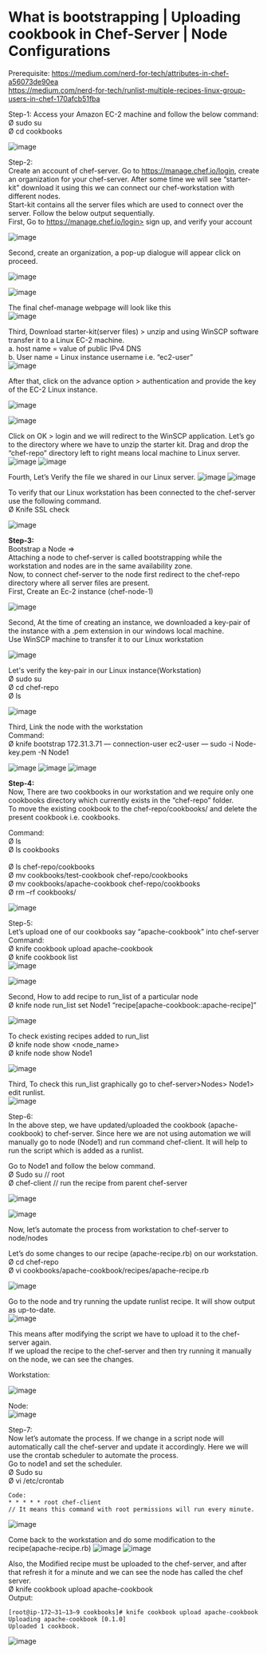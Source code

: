 # What is bootstrapping | Uploading cookbook in Chef-Server | Node Configurations

Prerequisite: https://medium.com/nerd-for-tech/attributes-in-chef-a56073de90ea<br>
https://medium.com/nerd-for-tech/runlist-multiple-recipes-linux-group-users-in-chef-170afcb51fba<br>

Step-1: Access your Amazon EC-2 machine and follow the below command:<br>
Ø sudo su<br>
Ø cd cookbooks <br>

![image](https://user-images.githubusercontent.com/46487696/120357792-73436380-c323-11eb-8685-6c2e757a4e4e.png)

Step-2:<br>
Create an account of chef-server. Go to https://manage.chef.io/login, create an organization for your chef-server. After some time we will see “starter-kit” download it using this we can connect our chef-workstation with different nodes.<br>
Start-kit contains all the server files which are used to connect over the server. Follow the below output sequentially.<br>
First, Go to https://manage.chef.io/login> sign up, and verify your account<br>

![image](https://user-images.githubusercontent.com/46487696/120357813-776f8100-c323-11eb-83c0-50d10638fc7f.png)

Second, create an organization, a pop-up dialogue will appear click on proceed.<br>

![image](https://user-images.githubusercontent.com/46487696/120357830-7b9b9e80-c323-11eb-84ff-3b80e8417376.png)

![image](https://user-images.githubusercontent.com/46487696/120357845-7f2f2580-c323-11eb-801e-6eff38da3d65.png)

The final chef-manage webpage will look like this<br>
![image](https://user-images.githubusercontent.com/46487696/120357854-822a1600-c323-11eb-9866-4d20e40bb7a5.png)

Third, Download starter-kit(server files) > unzip and using WinSCP software transfer it to a Linux EC-2 machine.<br>
a. host name = value of public IPv4 DNS<br>
b. User name = Linux instance username i.e. “ec2-user”<br>
![image](https://user-images.githubusercontent.com/46487696/120357867-85bd9d00-c323-11eb-90bb-7a5695c62f2d.png)

After that, click on the advance option > authentication and provide the key of the EC-2 Linux instance.<br>

![image](https://user-images.githubusercontent.com/46487696/120357881-8a825100-c323-11eb-9ea1-bd137bcf61ac.png)

![image](https://user-images.githubusercontent.com/46487696/120357899-8d7d4180-c323-11eb-8b86-dece10466e4a.png)

Click on OK > login and we will redirect to the WinSCP application. Let’s go to the directory where we have to unzip the starter kit. Drag and drop the “chef-repo” directory left to right means local machine to Linux server.<br>
![image](https://user-images.githubusercontent.com/46487696/120357910-9110c880-c323-11eb-9421-11e556529026.png)
![image](https://user-images.githubusercontent.com/46487696/120357922-940bb900-c323-11eb-8924-8ca5ea70b393.png)

Fourth, Let’s Verify the file we shared in our Linux server.
![image](https://user-images.githubusercontent.com/46487696/120357940-98d06d00-c323-11eb-8bff-73a58d4432c1.png)
![image](https://user-images.githubusercontent.com/46487696/120357955-9d952100-c323-11eb-879a-8c38a66eb916.png)


To verify that our Linux workstation has been connected to the chef-server use the following command.<br>
Ø Knife SSL check<br>

![image](https://user-images.githubusercontent.com/46487696/120357974-a2f26b80-c323-11eb-893b-3d95eaa8f793.png)

**Step-3:**<br>
Bootstrap a Node =><br>
Attaching a node to chef-server is called bootstrapping while the workstation and nodes are in the same availability zone.<br>
Now, to connect chef-server to the node first redirect to the chef-repo directory where all server files are present.<br>
First, Create an Ec-2 instance (chef-node-1)<br>

![image](https://user-images.githubusercontent.com/46487696/120358018-b0a7f100-c323-11eb-80eb-0759fb17aaa9.png)

Second, At the time of creating an instance, we downloaded a key-pair of the instance with a .pem extension in our windows local machine.<br>
Use WinSCP machine to transfer it to our Linux workstation<br>

![image](https://user-images.githubusercontent.com/46487696/120358040-b56ca500-c323-11eb-91ae-d6cac0789e88.png)

Let's verify the key-pair in our Linux instance(Workstation)<br>
Ø sudo su<br>
Ø cd chef-repo<br>
Ø ls<br>

![image](https://user-images.githubusercontent.com/46487696/120358052-b8679580-c323-11eb-821d-100c7044addb.png)

Third, Link the node with the workstation<br>
Command:<br>
Ø knife bootstrap 172.31.3.71 — connection-user ec2-user — sudo -i Node-key.pem -N Node1

![image](https://user-images.githubusercontent.com/46487696/120358009-ad146a00-c323-11eb-907e-ea682ac241a0.png)
![image](https://user-images.githubusercontent.com/46487696/120358158-d503cd80-c323-11eb-840b-de2984fc3ee7.png)
![image](https://user-images.githubusercontent.com/46487696/120358173-d8975480-c323-11eb-8cdd-5c43eeecf192.png)


**Step-4:**<br>
Now, There are two cookbooks in our workstation and we require only one cookbooks directory which currently exists in the “chef-repo” folder.<br>
To move the existing cookbook to the chef-repo/cookbooks/ and delete the present cookbook i.e. cookbooks.<br>

Command:<br>
Ø ls<br>
Ø ls cookbooks<br><br>
Ø ls chef-repo/cookbooks<br>
Ø mv cookbooks/test-cookbook chef-repo/cookbooks<br>
Ø mv cookbooks/apache-cookbook chef-repo/cookbooks<br>
Ø rm –rf cookbooks/<br>

![image](https://user-images.githubusercontent.com/46487696/120358230-e64cda00-c323-11eb-847c-f3231d487543.png)

Step-5:<br>
Let’s upload one of our cookbooks say “apache-cookbook” into chef-server<br>
Command:<br>
Ø knife cookbook upload apache-cookbook<br>
Ø knife cookbook list<br>
![image](https://user-images.githubusercontent.com/46487696/120358243-e9e06100-c323-11eb-930d-359380b81303.png)

![image](https://user-images.githubusercontent.com/46487696/120358255-ec42bb00-c323-11eb-8948-f54fc5d172cd.png)

Second, How to add recipe to run_list of a particular node<br>
Ø knife node run_list set Node1 “recipe[apache-cookbook::apache-recipe]”<br>

![image](https://user-images.githubusercontent.com/46487696/120358271-ef3dab80-c323-11eb-99f4-5233eb123b89.png)

To check existing recipes added to run_list<br>
Ø knife node show <node_name><br>
Ø knife node show Node1<br>

![image](https://user-images.githubusercontent.com/46487696/120358281-f2d13280-c323-11eb-8257-f1d190355561.png)

Third, To check this run_list graphically go to chef-server>Nodes> Node1> edit runlist.<br>
![image](https://user-images.githubusercontent.com/46487696/120358311-fb296d80-c323-11eb-847f-1ffe48271774.png)

Step-6:<br>
In the above step, we have updated/uploaded the cookbook (apache-cookbook) to chef-server. Since here we are not using automation we will manually go to node (Node1) and run command chef-client. It will help to run the script which is added as a runlist.<br>

Go to Node1 and follow the below command.<br>
Ø Sudo su // root<br>
Ø chef-client // run the recipe from parent chef-server<br>

![image](https://user-images.githubusercontent.com/46487696/120358335-011f4e80-c324-11eb-9fcb-f294720f1fa5.png)

![image](https://user-images.githubusercontent.com/46487696/120358352-054b6c00-c324-11eb-8aa0-c24fba950020.png)

Now, let’s automate the process from workstation to chef-server to node/nodes<br>

Let’s do some changes to our recipe (apache-recipe.rb) on our workstation.<br>
Ø cd chef-repo<br>
Ø vi cookbooks/apache-cookbook/recipes/apache-recipe.rb<br>

![image](https://user-images.githubusercontent.com/46487696/120358370-09778980-c324-11eb-8d31-c85d41ebed24.png)

Go to the node and try running the update runlist recipe. It will show output as up-to-date.<br>
![image](https://user-images.githubusercontent.com/46487696/120358383-0c727a00-c324-11eb-8d00-8134cdfe268b.png)

This means after modifying the script we have to upload it to the chef-server again.<br>
If we upload the recipe to the chef-server and then try running it manually on the node, we can see the changes.<br>

Workstation:<br>

![image](https://user-images.githubusercontent.com/46487696/120358403-11372e00-c324-11eb-8560-1540dcec9a5a.png)

Node:<br>
![image](https://user-images.githubusercontent.com/46487696/120358415-14321e80-c324-11eb-834a-21e563bfd771.png)

Step-7:<br>
Now let’s automate the process. If we change in a script node will automatically call the chef-server and update it accordingly. Here we will use the crontab scheduler to automate the process.<br>
Go to node1 and set the scheduler.<br>
Ø Sudo su<br>
Ø vi /etc/crontab<br>

```
Code:
* * * * * root chef-client
// It means this command with root permissions will run every minute.
```
![image](https://user-images.githubusercontent.com/46487696/120358438-1ac09600-c324-11eb-898b-3f87b218c3d2.png)

Come back to the workstation and do some modification to the recipe(apache-recipe.rb)
![image](https://user-images.githubusercontent.com/46487696/120358450-1dbb8680-c324-11eb-8ef0-5fa708bba9c2.png)
![image](https://user-images.githubusercontent.com/46487696/120358465-214f0d80-c324-11eb-9552-824ee6aeb3ab.png)

Also, the Modified recipe must be uploaded to the chef-server, and after that refresh it for a minute and we can see the node has called the chef server.<br>
Ø knife cookbook upload apache-cookbook<br>
Output:<br>
```
[root@ip-172–31–13–9 cookbooks]# knife cookbook upload apache-cookbook
Uploading apache-cookbook [0.1.0]
Uploaded 1 cookbook.
```
![image](https://user-images.githubusercontent.com/46487696/120357754-6888ce80-c323-11eb-8d10-018827eceaae.png)
